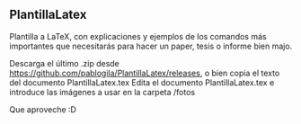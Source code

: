 ## PlantillaLatex

Plantilla a LaTeX, con explicaciones y ejemplos de los comandos más importantes que necesitarás para hacer un paper, tesis o informe bien majo.

Descarga el último .zip desde https://github.com/pablogila/PlantillaLatex/releases, o bien copia el texto del documento PlantillaLatex.tex
Edita el documento PlantillaLatex.tex e introduce las imágenes a usar en la carpeta /fotos

Que aproveche :D
